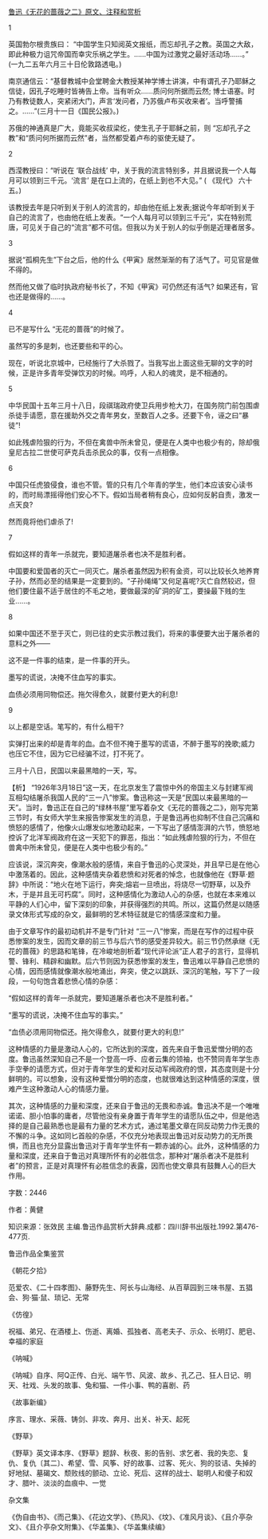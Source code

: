 [鲁迅《无花的蔷薇之二》原文、注释和赏析](https://www.vrrw.net/wx/9562.html)

1

英国勃尔根贵族曰： “中国学生只知阅英文报纸，而忘却孔子之教。英国之大敌，即此种极力诅咒帝国而幸灾乐祸之学生。……中国为过激党之最好活动场……。” (一九二五年六月三十日伦敦路透电。)

南京通信云：“基督教城中会堂聘金大教授某神学博士讲演，中有谓孔子乃耶稣之信徒，因孔子吃睡时皆祷告上帝。当有听众……质问何所据而云然; 博士语塞。时乃有教徒数人，突紧闭大门，声言‘发问者，乃苏俄卢布买收来者’。当呼警捕之。……”(三月十一日《国民公报》。)

苏俄的神通真是广大，竟能买收叔梁纥，使生孔子于耶稣之前，则 “忘却孔子之教”和“质问何所据而云然”者，当然都受着卢布的驱使无疑了。

2

西滢教授曰：“听说在 ‘联合战线’ 中，关于我的流言特别多，并且据说我一个人每月可以领到三千元。‘流言’ 是在口上流的，在纸上到也不大见。” ( 《现代》 六十五。)

该教授去年是只听到关于别人的流言的，却由他在纸上发表;据说今年却听到关于自己的流言了，也由他在纸上发表。“一个人每月可以领到三千元”，实在特别荒唐，可见关于自己的“流言”都不可信。但我以为关于别人的似乎倒是近理者居多。

3

据说“孤桐先生”下台之后，他的什么《甲寅》居然渐渐的有了活气了。可见官是做不得的。

然而他又做了临时执政府秘书长了，不知《甲寅》可仍然还有活气? 如果还有，官也还是做得的……。

4

已不是写什么 “无花的蔷薇”的时候了。

虽然写的多是刺，也还要些和平的心。

现在，听说北京城中，已经施行了大杀戮了。当我写出上面这些无聊的文字的时候，正是许多青年受弹饮刃的时候。呜呼，人和人的魂灵，是不相通的。

5

中华民国十五年三月十八日，段祺瑞政府使卫兵用步枪大刀，在国务院门前包围虐杀徒手请愿，意在援助外交之青年男女，至数百人之多。还要下令，诬之曰“暴徒”!

如此残虐险狠的行为，不但在禽兽中所未曾见，便是在人类中也极少有的，除却俄皇尼古拉二世使可萨克兵击杀民众的事，仅有一点相像。

6

中国只任虎狼侵食，谁也不管。管的只有几个年青的学生，他们本应该安心读书的，而时局漂摇得他们安心不下。假如当局者稍有良心，应如何反躬自责，激发一点天良?

然而竟将他们虐杀了!

7

假如这样的青年一杀就完，要知道屠杀者也决不是胜利者。

中国要和爱国者的灭亡一同灭亡。屠杀者虽然因为积有金资，可以比较长久地养育子孙，然而必至的结果是一定要到的。“子孙绳绳”又何足喜呢?灭亡自然较迟，但他们要住最不适于居住的不毛之地，要做最深的矿洞的矿工，要操最下贱的生业……。

8

如果中国还不至于灭亡，则已往的史实示教过我们，将来的事便要大出于屠杀者的意料之外——

这不是一件事的结束，是一件事的开头。

墨写的谎说，决掩不住血写的事实。

血债必须用同物偿还。拖欠得愈久，就要付更大的利息!

9

以上都是空话。笔写的，有什么相干?

实弹打出来的却是青年的血。血不但不掩于墨写的谎语，不醉于墨写的挽歌;威力也压它不住，因为它已经骗不过，打不死了。

三月十八日，民国以来最黑暗的一天，写。



【析】 “1926年3月18日”这一天，在北京发生了震惊中外的帝国主义与封建军阀互相勾结屠杀我国人民的“三一八”惨案。鲁迅称这一天是“民国以来最黑暗的一天”。当时，鲁迅正在自己的“绿林书屋”里写着杂文《无花的蔷薇之二》，刚写完第三节时，有女师大学生来报告惨案发生的消息，于是鲁迅再也抑制不住自己沉痛和愤怒的感情了，他像火山爆发似地激动起来，一下写出了感情澎湃的六节，愤怒地控诉了北洋军阀政府在这一天犯下的罪恶，指出：“如此残虐险狠的行为，不但在兽禽中所未曾见，便是在人类中也极少有的。”

应该说，深沉奔突，像潮水般的感情，来自于鲁迅的心灵深处，并且早已是在他心中激荡着的。因此，这种感情夹杂着悲愤和对死者的悼念，也就像他在《野草·题辞》中所说：“地火在地下运行，奔突;熔岩一旦喷出，将烧尽一切野草，以及乔木，于是并且无可朽腐”。同时，这种感情化为激动人心的杂感，也就在本来难以平静的人们心中，留下深刻的印象，并获得强烈的共鸣。所以，这篇仍然是以随感录文体形式写成的杂文，最鲜明的艺术特征就是它的情感深度和力量。

由于文章写作的最初动机并不是专门针对 “三一八”惨案，而是在写作的过程中获悉惨案的发生，因而文章的前三节与后六节的感受差异较大。前三节仍然承继《无花的蔷薇》的思路和笔锋，在冷峻地剖析着“现代评论派”正人君子的言行，显得机警、锋利、精辟和幽默。后六节则因为获悉惨案的发生，鲁迅难以平静自己悲愤的心情，因而感情就像潮水般地涌出，奔突，使之以跳跃、深沉的笔触，写下了一段段，一句句饱含着悲愤心情的杂感：

“假如这样的青年一杀就完，要知道屠杀者也决不是胜利者。”

“墨写的谎说，决掩不住血写的事实。”

“血债必须用同物偿还。拖欠得愈久，就要付更大的利息!”

这种情感的力量是激动人心的，它所达到的深度，首先来自于鲁迅爱憎分明的态度。鲁迅虽然深知自己不是一个登高一呼、应者云集的领袖，也不赞同青年学生赤手空拳的请愿方式，但对于青年学生的爱和对反动军阀政府的恨，其态度则是十分鲜明的。可以想象，没有这种爱憎分明的态度，也就很难达到这种情感的深度，很难产生这种激动人心的情感力量。

其次，这种情感的力量和深度，还来自于鲁迅的无畏和赤诚。鲁迅决不是一个唯唯诺诺、胆小怕事的庸者，尽管他没有亲身置于青年学生的请愿队伍之中，但是他选择的是自己最熟悉也是最有力量的艺术方式，通过笔墨文章在同反动势力作无畏的不懈的斗争。这如同匕首般的杂感，不仅充分地表现出鲁迅对反动势力的无所畏惧，而且也充分显露出鲁迅对于青年学生怀有一颗赤诚的心。此外，这种情感的力量和深度，还来自于鲁迅对真理所怀有的必胜信念，那种对“屠杀者决不是胜利者”的预言，正是对真理怀有必胜信念的表露，因而也使文章具有鼓舞人心的巨大作用。

字数：2446

作者：黄健

知识来源：张效民 主编.鲁迅作品赏析大辞典.成都：四川辞书出版社.1992.第476-477页.

鲁迅作品全集鉴赏

《朝花夕拾》

范爱农、《二十四孝图》、藤野先生、阿长与山海经、从百草园到三味书屋、五猖会、狗·猫·鼠、琐记、无常

《仿徨》

祝福、弟兄、在酒楼上、伤逝、离婚、孤独者、高老夫子、示众、长明灯、肥皂、幸福的家庭

《呐喊》

《呐喊》自序、阿Q正传、白光、端午节、风波、故乡、孔乙己、狂人日记、明天、社戏、头发的故事、兔和猫、一件小事、鸭的喜剧、药

《故事新编》

序言、理水、采薇、铸剑、非攻、奔月、出关、补天、起死

《野草》

《野草》英文译本序、《野草》题辞、秋夜、影的告别、求乞者、我的失恋、复仇、复仇〔其二〕、希望、雪、风筝、好的故事、过客、死火、狗的驳诘、失掉的好地狱、墓碣文、颓败线的颤动、立论、死后、这样的战士、聪明人和傻子和奴才、腊叶、淡淡的血痕中、一觉

杂文集

《伪自由书》、《而己集》、《花边文学》、《热风》、《坟》、《准风月谈》、《且介亭杂文》、《且介亭杂文附集》、《华盖集》、《华盖集续编》

